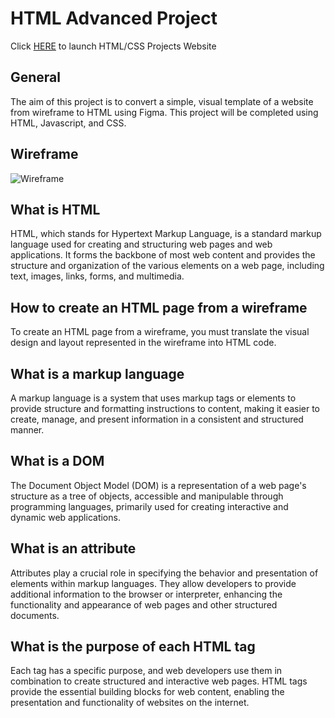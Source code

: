 # HTML Advanced Project

Click [HERE]() to launch HTML/CSS Projects Website

## General

The aim of this project is to convert a simple, visual template of a website from wireframe to HTML using Figma. This project will be completed using HTML, Javascript, and CSS.

## Wireframe

![Wireframe]()

## What is HTML

HTML, which stands for Hypertext Markup Language, is a standard markup language used for creating and structuring web pages and web applications. It forms the backbone of most web content and provides the structure and organization of the various elements on a web page, including text, images, links, forms, and multimedia.

## How to create an HTML page from a wireframe

To create an HTML page from a wireframe, you must translate the visual design and layout represented in the wireframe into HTML code.

## What is a markup language

A markup language is a system that uses markup tags or elements to provide structure and formatting instructions to content, making it easier to create, manage, and present information in a consistent and structured manner.

## What is a DOM

The Document Object Model (DOM) is a representation of a web page's structure as a tree of objects, accessible and manipulable through programming languages, primarily used for creating interactive and dynamic web applications.

## What is an attribute

Attributes play a crucial role in specifying the behavior and presentation of elements within markup languages. They allow developers to provide additional information to the browser or interpreter, enhancing the functionality and appearance of web pages and other structured documents.

## What is the purpose of each HTML tag

Each tag has a specific purpose, and web developers use them in combination to create structured and interactive web pages. HTML tags provide the essential building blocks for web content, enabling the presentation and functionality of websites on the internet.
